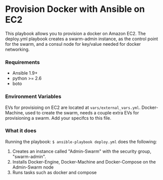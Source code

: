 # Provision Docker with Ansible on EC2

This playbook allows you to provision a docker on Amazon EC2. The deploy.yml playbook creates a swarm-admin instance, as the control point for the swarm, and a consul node for key/value needed for docker networking.

### Requirements
   * Ansible 1.9+
   * python >= 2.6
   * boto

### Environment Variables
EVs for provisioing on EC2 are located at `vars/external_vars.yml`. Docker-Machine, used to create the swarm, needs a couple extra EVs for provisioning a swarm. Add your specifcs to this file.

### What it does
Running the playbook: `$ ansible-playbook deploy.yml` does the following:

1. Creates  an instance called "Admin-Swarm" with the security group, "swarm-admin".
1. Installs Docker-Engine, Docker-Machine and Docker-Compose on the Admin-Swarm node
1. Runs tasks such as docker and compose
